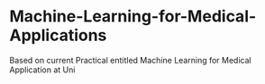 # Machine-Learning-for-Medical-Applications
Based on current Practical entitled Machine Learning for Medical Application at Uni
